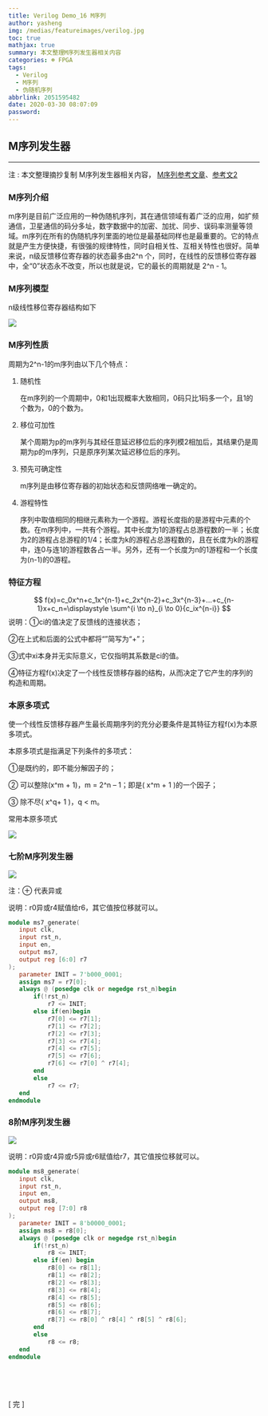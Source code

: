 ```yaml
---
title: Verilog Demo_16 M序列
author: yasheng
img: /medias/featureimages/verilog.jpg
toc: true
mathjax: true
summary: 本文整理M序列发生器相关内容
categories: ☸ FPGA
tags:
  - Verilog
  - M序列
  - 伪随机序列
abbrlink: 2051595482
date: 2020-03-30 08:07:09
password:
---
```


## M序列发生器

---

注 : 本文整理摘抄复制 M序列发生器相关内容， [M序列参考文章](https://mp.weixin.qq.com/s?__biz=MzA4MzA2ODExOQ==&mid=2457256018&idx=3&sn=8678385878ddf422c1c03fa064393a52&chksm=887e75eabf09fcfc5a484efb0cb854c99120bfaffcb9c4a07c96fa4968b4af8a4976e41b3dd5&scene=21#wechat_redirect)、[参考文2](https://blog.csdn.net/u013056038/article/details/46941947)

### **M序列介绍**

m序列是目前广泛应用的一种伪随机序列，其在通信领域有着广泛的应用，如扩频通信，卫星通信的码分多址，数字数据中的加密、加扰、同步、误码率测量等领域。m序列在所有的伪随机序列里面的地位是最基础同样也是最重要的。它的特点就是产生方便快捷，有很强的规律特性，同时自相关性、互相关特性也很好。简单来说，n级反馈移位寄存器的状态最多由2^n 个，同时，在线性的反馈移位寄存器中，全“0”状态永不改变，所以也就是说，它的最长的周期就是 2^n - 1。

### **M序列模型**

n级线性移位寄存器结构如下

<img src="/images/post_images/verilog_demo_16_M_sequence/M_sequence_01.png">

### **M序列性质**

周期为2^n-1的m序列由以下几个特点：

1. 随机性

   在m序列的一个周期中，0和1出现概率大致相同，0码只比1码多一个，且1的个数为，0的个数为。

2. 移位可加性

   某个周期为p的m序列与其经任意延迟移位后的序列模2相加后，其结果仍是周期为p的m序列，只是原序列某次延迟移位后的序列。

3. 预先可确定性

   m序列是由移位寄存器的初始状态和反馈网络唯一确定的。

4. 游程特性

   序列中取值相同的相继元素称为一个游程。游程长度指的是游程中元素的个数。在m序列中，一共有个游程。其中长度为1的游程占总游程数的一半；长度为2的游程占总游程的1/4；长度为k的游程占总游程数的，且在长度为k的游程中，连0与连1的游程数各占一半。另外，还有一个长度为n的1游程和一个长度为(n-1)的0游程。

### **特征方程**

$$
f(x)=c_0x^n+c_1x^{n-1}+c_2x^{n-2}+c_3x^{n-3}+...+c_{n-1}x+c_n=\displaystyle \sum^{i \to n}_{i \to 0}{c_ix^{n-i}}
$$
说明：①ci的值决定了反馈线的连接状态；

②在上式和后面的公式中都将“”简写为“+”；

③式中xi本身并无实际意义，它仅指明其系数是ci的值。

④特征方程f(x)决定了一个线性反馈移存器的结构，从而决定了它产生的序列的构造和周期。

### 本原多项式

使一个线性反馈移存器产生最长周期序列的充分必要条件是其特征方程f(x)为本原多项式。

本原多项式是指满足下列条件的多项式：

①是既约的，即不能分解因子的；

② 可以整除(x^m + 1)，m = 2^n – 1；即是( x^m + 1 )的一个因子；

③ 除不尽( x^q+ 1 )，q < m。

常用本原多项式

<img src="/images/post_images/verilog_demo_16_M_sequence/M_sequence_02.png">

### 七阶M序列发生器

<img src="/images/post_images/verilog_demo_16_M_sequence/M_sequence_03.png">

注：⊕ 代表异或

说明：r0异或r4赋值给r6，其它值按位移就可以。

```verilog
module ms7_generate(
   input clk, 
   input rst_n,
   input en,
   output ms7,
   output reg [6:0] r7
);
   parameter INIT = 7'b000_0001;
   assign ms7 = r7[0];
   always @ (posedge clk or negedge rst_n)begin
       if(!rst_n)
           r7 <= INIT;
       else if(en)begin
           r7[0] <= r7[1];
           r7[1] <= r7[2];
           r7[2] <= r7[3];
           r7[3] <= r7[4];
           r7[4] <= r7[5];
           r7[5] <= r7[6];
           r7[6] <= r7[0] ^ r7[4];
       end
       else
           r7 <= r7;
   end
endmodule
```

### 8阶M序列发生器

<img src="/images/post_images/verilog_demo_16_M_sequence/M_sequence_04.png">

说明：r0异或r4异或r5异或r6赋值给r7，其它值按位移就可以。

```verilog
module ms8_generate(
   input clk, 
   input rst_n,
   input en,
   output ms8,
   output reg [7:0] r8
);
   parameter INIT = 8'b0000_0001;
   assign ms8 = r8[0];
   always @ (posedge clk or negedge rst_n)begin
       if(!rst_n)
           r8 <= INIT;
       else if(en) begin
           r8[0] <= r8[1];
           r8[1] <= r8[2];
           r8[2] <= r8[3];
           r8[3] <= r8[4];
           r8[4] <= r8[5];
           r8[5] <= r8[6];
           r8[6] <= r8[7];
           r8[7] <= r8[0] ^ r8[4] ^ r8[5] ^ r8[6];
       end
       else
           r8 <= r8;
   end
endmodule
```

​          

​          

[  完  ]